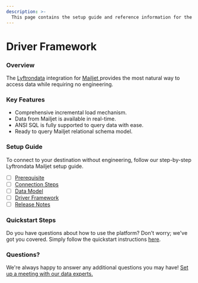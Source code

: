 ```yaml
---
description: >-
  This page contains the setup guide and reference information for the Mailjet source connector.
---
```


# Driver Framework

### Overview

The [Lyftrondata](https://www.lyftrondata.com/) integration for [Mailjet](https://www.lyftrondata.com/integration/marketing-analytics/mailjet/)[ ](https://www.lyftrondata.com/integration/mailjet/)provides the most natural way to access data while requiring no engineering.

### Key Features

* Comprehensive incremental load mechanism.
* Data from Mailjet is available in real-time.&#x20;
* ANSI SQL is fully supported to query data with ease.
* Ready to query Mailjet relational schema model.

### Setup Guide

To connect to your destination without engineering, follow our step-by-step Lyftrondata Mailjet setup guide.

* [ ] [Prerequisite](../../marketing-analytics/mailjet/prerequisite.md)
* [ ] [Connection Steps](../../marketing-analytics/mailjet/connection-steps.md)
* [ ] [Data Model](../../marketing-analytics/mailjet/data-model/)
* [ ] [Driver Framework](../../marketing-analytics/mailjet/driver-framework/)
* [ ] [Release Notes](../../marketing-analytics/mailjet/release-notes.md)

### Quickstart Steps

Do you have questions about how to use the platform? Don't worry; we've got you covered. Simply follow the quickstart instructions [here](../../../quickstart-steps.md).

### Questions? <a href="#questions" id="questions"></a>

We're always happy to answer any additional questions you may have! [Set up a meeting with our data experts.](https://www.lyftrondata.com/book-a-meeting/)


